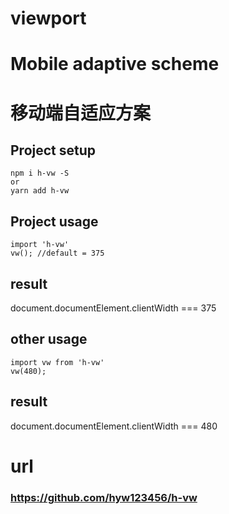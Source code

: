 # viewport 
# Mobile adaptive scheme
# 移动端自适应方案


## Project setup
```
npm i h-vw -S  
or
yarn add h-vw
```
## Project usage
```
import 'h-vw'
vw(); //default = 375
```

## result
document.documentElement.clientWidth === 375

## other usage
```
import vw from 'h-vw'
vw(480);
```
## result
document.documentElement.clientWidth === 480

# url 
### https://github.com/hyw123456/h-vw
